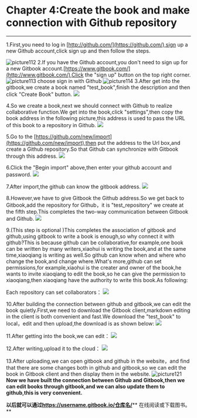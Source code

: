 # Chapter 4:Create the book and make connection with Github repository

---

1.First,you need to log in [http://github.com/](https://github.com/),sign up a new Github account,click sign up and then follow the steps.

![picture112](/assets/图片2.png)
2.If you have the Github account,you don't need to sign up for a  new Gitbook account.[https://www.gitbook.com/](http://www.gitbook.com/),Click the "sign up" button on the top right corner.
![picture113](/assets/图片3.png)
choose sign in with Github
![picture114](/assets/图片4.png)
3.After get into the gitbook,we create a book named "test_book",finish the description and then click "Create Book" button.
![](/assets/p5.png)
    
4.So we create a book,next we should connect with Github to realize collaborative function.We get into the book,click "settings",then copy the book address in the following picture,this address is used to pass the URL of this book to a repository in Github.
![](/assets/p6.png)

5.Go to the [https://github.com/new/import](https://github.com/new/import),then put the address to the Url box,and create a Github repository.So that Github can synchronize with Gitbook through this address.
![](/assets/p7.png)

6.Click the "Begin import" above,then enter your github account and password.
![](/assets/p8.png)

7.After import,the github can know the gitbook address.
![](/assets/p9.png)

8.However,we have to give Gitbook the Github address.So we get back to Gitbook,add the repository for Github，it is "test_repository" we create at the fifth step.This completes the two-way communication between Gitbook and Github.
![](/assets/p10.png)

9.(This step is optional )This completes the association of gitbook and github,using gitbook to write a book is enough,so why connect it with github?This is because github can be collaborative,for example,one book can be written by many writers,xiaohui is writing the book,and at the same time,xiaoqiang is writing as well.So github can know when and where who change the book,and change where.What's more,github can set permissions,for example,xiaohui is the creater and owner of the book,he wants to invite xiaoqiang to edit the book,so he can give the permission to xiaoqiang,then xiaoqiang have the authority to write this book.As following:

Each repository can set collaborators：
![](/assets/p11.png)

10.After building the connection between github and gitbook,we can edit the book quietly.First,we need to download the Gitbook client,markdown editing in the client is both convenient and fast.We  download the "test_book" to local，edit and then upload,the download is as shown below:
![](/assets/p12.png)

11.After getting into the book,we can edit：
![](/assets/p13.png)

12.After writing,upload it to the cloud：
![](/assets/p14.png)

13.After uploading,we can open gitbook and github in the website，and find that there are some changes both in github and gitbook,so we can edit the book in Gitbook client and then display them in the website.
![picture121](/assets/图片11.png)
**Now we have built the connection between Github and Gitbook,then we can edit books through gitbook,and we can also update them to github,this is very convenient.**

**以后就可以通过**[**https:\/\/username.gitbook.io\/仓库名\/**](https://username.gitbook.io/仓库名/)** 在线阅读或下载图书。**


